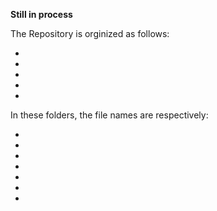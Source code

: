 
**Still in process**



The Repository is orginized as follows:

*
*
*
*
*


In these folders, the file names are respectively:

*
*
*
*
*
*
*
